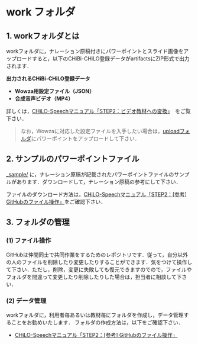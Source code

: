 # work フォルダ
## 1. workフォルダとは
workフォルダに，ナレーション原稿付きにパワーポイントとスライド画像をアップロードすると，以下のCHiBi-CHiLO登録データがartifactsにZIP形式で出力されます．

__出力されるCHiBi-CHiLO登録データ__
* __Wowza用設定ファイル（JSON）__
* __合成音声ビデオ（MP4）__

詳しくは，[CHiLO-Speechマニュアル「STEP2：ビデオ教材への変換」](https://docs.cccties.org/chilospeech/video/convert)　をご覧下さい．

> なお，Wowzaに対応した設定ファイルを入手したい場合は，[uploadフォルダ](../work)にパワーポイントをアップロードして下さい．

## 2. サンプルのパワーポイントファイル

[_sample/](_sample/) に，ナレーション原稿が記載されたパワーポイントファイルのサンプルがあります．ダウンロードして，ナレーション原稿の参考にして下さい．

ファイルのダウンロード方法は，[CHiLO-Speechマニュアル「STEP2：[参考] GitHubのファイル操作」](https://docs.cccties.org/chilospeech/video/github#fairunodaunrdo)をご確認下さい．


## 3. フォルダの管理

### (1) ファイル操作

GitHubは仲間同士で共同作業をするためのレポジトリです．従って，自分以外の人のファイルを削除したり変更したりすることができます．気をつけて操作して下さい．ただし，削除，変更に失敗しても復元できますのでので，ファイルやフォルダを間違って変更したり削除したりした場合は，担当者に相談して下さい．

### (2) データ管理

workフォルダに，利用者毎あるいは教材毎にフォルダを作成し，データ管理することをお勧めいたします．
フォルダの作成方法は，以下をご確認下さい．

- [CHiLO-Speechマニュアル「STEP2：[参考] GitHubのファイル操作」](https://docs.cccties.org/ppt-width-audio/-MjY6ujcFWF_354padAe/githubwottedtani-1/githubnofairu#fairunodaunrdo)